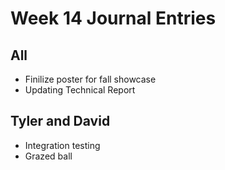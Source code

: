 # Week 14 Journal Entries

## All

* Finilize poster for fall showcase
* Updating Technical Report

## Tyler and David

* Integration testing 
* Grazed ball



